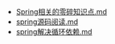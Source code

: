 * [Spring相关的零碎知识点.md](Spring相关的零碎知识点.md)
* [spring源码阅读.md](spring源码阅读.md)
* [spring解决循环依赖.md](spring解决循环依赖.md)
